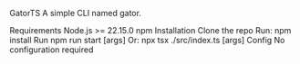 GatorTS
A simple CLI named gator.

Requirements
Node.js >= 22.15.0
npm
Installation
Clone the repo
Run: npm install
Run
npm run start [args]
Or: npx tsx ./src/index.ts [args]
Config
No configuration required